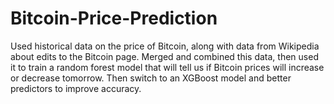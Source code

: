 # Bitcoin-Price-Prediction
Used historical data on the price of Bitcoin, along with data from Wikipedia about edits to the Bitcoin page.  Merged and combined this data, then used it to train a random forest model that will tell us if Bitcoin prices will increase or decrease tomorrow. Then switch to an XGBoost model and better predictors to improve accuracy.
